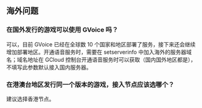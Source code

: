 ## 海外问题
### 在国外发行的游戏可以使用 GVoice 吗？
可以，目前 GVoice 已经在全球数 10 个国家和地区部署了服务，接下来还会继续增加部署地区。开通语音服务时，需要在 setserverinfo 中加入海外的服务器域名；域名地址在 GCloud 控制台开通语音服务时可以获取（国内国外地区都是），不填写此参数默认接入国内服务器。
### 在港澳台地区发行同一个版本的游戏，接入节点应该选哪个？
建议选择香港节点。
